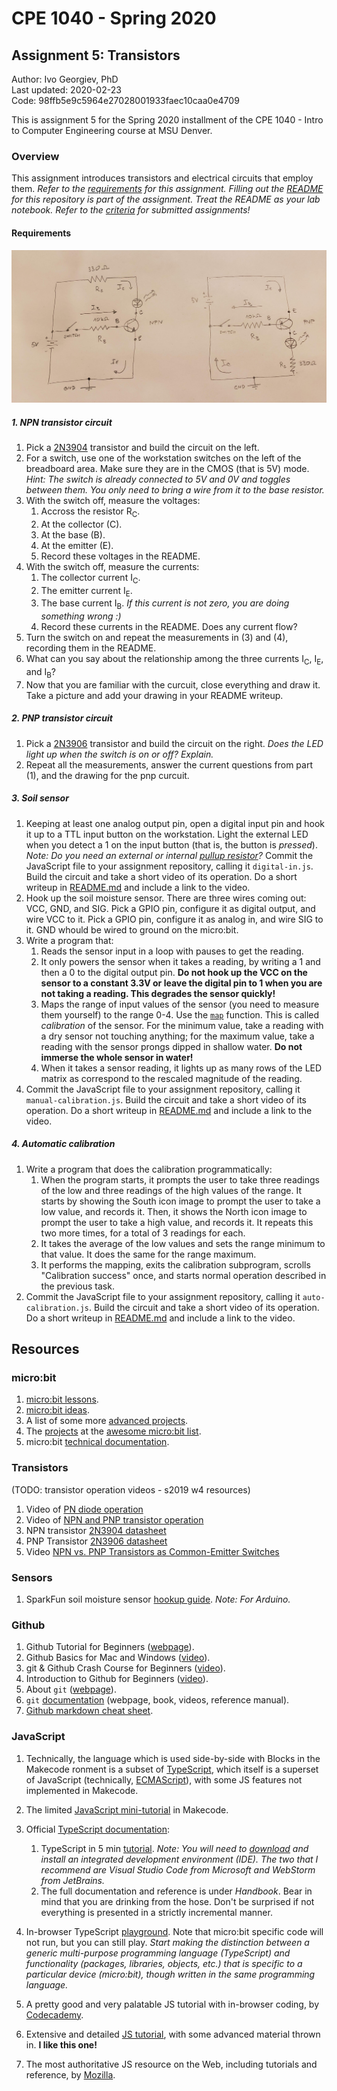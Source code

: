 # CPE 1040 - Spring 2020

## Assignment 5: Transistors

Author: Ivo Georgiev, PhD  
Last updated: 2020-02-23  
Code: 98ffb5e9c5964e27028001933faec10caa0e4709  

This is assignment 5 for the Spring 2020 installment of the CPE 1040 - Intro to Computer Engineering course at MSU Denver.

### Overview

This assignment introduces transistors and electrical circuits that employ them. _Refer to the [requirements](requirements.md) for this assignment. Filling out the [README](README.md) for this repository is part of the assignment. Treat the README as your lab notebook. Refer to the [criteria](criteria.md) for submitted assignments!_

#### Requirements

![alt text](images/npn-pnp-circuits.jpg "Simple Circuits with NPN and PNP Transistors")

##### 1. NPN transistor circuit

1. Pick a [2N3904](https://www.sparkfun.com/datasheets/Components/2N3904.pdf) transistor and build the circuit on the left. 
2. For a switch, use one of the workstation switches on the left of the breadboard area. Make sure they are in the CMOS (that is 5V) mode. _Hint: The switch is already connected to 5V and 0V and toggles between them. You only need to bring a wire from it to the base resistor._
3. With the switch off, measure the voltages:
   1. Accross the resistor R<sub>C</sub>.
   2. At the collector (C).
   3. At the base (B).
   4. At the emitter (E).
   5. Record these voltages in the README.
4. With the switch off, measure the currents:
   1. The collector current I<sub>C</sub>.
   2. The emitter current I<sub>E</sub>.
   3. The base current I<sub>B</sub>. _If this current is not zero, you are doing something wrong :)_
   4. Record these currents in the README. Does any current flow?
5. Turn the switch on and repeat the measurements in (3) and (4), recording them in the README.
6. What can you say about the relationship among the three currents I<sub>C</sub>, I<sub>E</sub>, and I<sub>B</sub>?
7. Now that you are familiar with the curcuit, close everything and draw it. Take a picture and add your drawing in your README writeup.

##### 2. PNP transistor circuit

1. Pick a [2N3906](https://www.sparkfun.com/datasheets/Components/2N3906.pdf) transistor and build the circuit on the right. _Does the LED light up when the switch is on or off? Explain._
2. Repeat all the measurements, answer the current questions from part (1), and the drawing for the pnp curcuit.

##### 3. Soil sensor

1. Keeping at least one analog output pin, open a digital input pin and hook it up to a TTL input button on the workstation. Light the external LED when you detect a 1 on the input button (that is, the button is _pressed_). _Note: Do you need an external or internal [pullup resistor](https://www.google.com/search?q=pullup+pulldown+resistor&oq=pullup+pull)?_ Commit the JavaScript file to your assignment repository, calling it `digital-in.js`. Build the circuit and take a short video of its operation. Do a short writeup in [README.md](README.md) and include a link to the video.
2. Hook up the soil moisture sensor. There are three wires coming out: VCC, GND, and SIG. Pick a GPIO pin, configure it as digital output, and wire VCC to it. Pick a GPIO pin, configure it as analog in, and wire SIG to it. GND whould be wired to ground on the micro:bit.
3. Write a program that:
   1. Reads the sensor input in a loop with pauses to get the reading.
   2. It only powers the sensor when it takes a reading, by writing a 1 and then a 0 to the digital output pin. **Do not hook up the VCC on the sensor to a constant 3.3V or leave the digital pin to 1 when you are not taking a reading. This degrades the sensor quickly!**
   3. Maps the range of input values of the sensor (you need to measure them yourself) to the range 0-4. Use the [`map`](https://makecode.microbit.org/reference/pins/map) function. This is called _calibration_ of the sensor. For the minimum value, take a reading with a dry sensor not touching anything; for the maximum value, take a reading with the sensor prongs dipped in shallow water. **Do not immerse the whole sensor in water!**
   4. When it takes a sensor reading, it lights up as many rows of the LED matrix as correspond to the rescaled magnitude of the reading.
4. Commit the JavaScript file to your assignment repository, calling it `manual-calibration.js`. Build the circuit and take a short video of its operation. Do a short writeup in [README.md](README.md) and include a link to the video.

##### 4. Automatic calibration
   
1. Write a program that does the calibration programmatically:
   1. When the program starts, it prompts the user to take three readings of the low and three readings of the high values of the range. It starts by showing the South icon image to prompt the user to take a low value, and records it. Then, it shows the North icon image to prompt the user to take a high value, and records it. It repeats this two more times, for a total of 3 readings for each.
   2. It takes the average of the low values and sets the range minimum to that value. It does the same for the range maximum.
   3. It performs the mapping, exits the calibration subprogram, scrolls "Calibration success" once, and starts normal operation described in the previous task.
2. Commit the JavaScript file to your assignment repository, calling it `auto-calibration.js`. Build the circuit and take a short video of its operation. Do a short writeup in [README.md](README.md) and include a link to the video.   

## Resources

### micro:bit 

1. [micro:bit lessons](https://makecode.microbit.org/lessons).
2. [micro:bit ideas](https://microbit.org/ideas/).
3. A list of some more [advanced projects](https://www.itpro.co.uk/desktop-hardware/26289/13-top-bbc-micro-bit-projects).
4. The [projects](https://github.com/carlosperate/awesome-microbit#%EF%B8%8F-projects) at the [awesome micro:bit list](https://github.com/carlosperate/awesome-microbit).
5. micro:bit [technical documentation](https://tech.microbit.org/).

### Transistors
(TODO: transistor operation videos - s2019 w4 resources)
1. Video of [PN diode operation](https://www.youtube.com/watch?v=-SSkjWuUri4)
2. Video of [NPN and PNP transistor operation](https://www.youtube.com/watch?v=R0Uy4EL4xWs)
3. NPN transistor [2N3904 datasheet](https://www.sparkfun.com/datasheets/Components/2N3904.pdf)
4. PNP Transistor [2N3906 datasheet](https://www.sparkfun.com/datasheets/Components/2N3906.pdf)
5. Video [NPN vs. PNP Transistors as Common-Emitter Switches](https://www.youtube.com/watch?v=kNVaIqmKUoI)

### Sensors

1. SparkFun soil moisture sensor [hookup guide](https://learn.sparkfun.com/tutorials/soil-moisture-sensor-hookup-guide). _Note: For Arduino._

### Github

1. Github Tutorial for Beginners ([webpage](https://product.hubspot.com/blog/git-and-github-tutorial-for-beginners)).
2. Github Basics for Mac and Windows ([video](https://www.youtube.com/watch?v=0fKg7e37bQE)).
3. git & Github Crash Course for Beginners ([video](https://www.youtube.com/watch?v=SWYqp7iY_Tc)).
4. Introduction to Github for Beginners ([video](https://www.youtube.com/watch?v=fQLK8Ib_SKk)).
5. About `git` ([webpage](https://git-scm.com/about)).
6. `git` [documentation](https://git-scm.com/doc) (webpage, book, videos, reference manual).
7. [Github markdown cheat sheet](https://github.com/adam-p/markdown-here/wiki/Markdown-Cheatsheet).

### JavaScript

1. Technically, the language which is used side-by-side with Blocks in the Makecode ronment is a subset of [TypeScript](https://makecode.com/language), which itself is a superset of JavaScript (technically, [ECMAScript](https://www.ecma-international.org/ecma-262/10.0/index.html#Title)), with some JS features not implemented in Makecode.
2. The limited [JavaScript mini-tutorial](https://makecode.microbit.org/javascript) in Makecode.
3. Official [TypeScript documentation](https://www.typescriptlang.org/docs/home.html):
   1. TypeScript in 5 min [tutorial](https://www.typescriptlang.org/docs/handbook/typescript-in-5-minutes.html). _Note: You will need to [download](https://www.typescriptlang.org/index.html#download-links) and install an integrated development environment (IDE). The two that I recommend are Visual Studio Code from Microsoft and WebStorm from JetBrains._
   2. The full documentation and reference is under _Handbook_. Bear in mind that you are drinking from the hose. Don't be surprised if not everything is presented in a strictly incremental manner.
4. In-browser TypeScript [playground](https://www.typescriptlang.org/play/index.html). Note that micro:bit specific code will not run, but you can still play. _Start making the distinction between a generic multi-purpose programming language (TypeScript) and functionality (packages, libraries, objects, etc.) that is specific to a particular device (micro:bit), though written in the same programming language._
5. A pretty good and very palatable JS tutorial with in-browser coding, by [Codecademy](https://www.codecademy.com/learn/introduction-to-javascript).

6. Extensive and detailed [JS tutorial](https://javascript.info/), with some advanced material thrown in. **I like this one!**

7. The most authoritative JS resource on the Web, including tutorials and reference, by [Mozilla](https://developer.mozilla.org/en-US/docs/Web/JavaScript).

